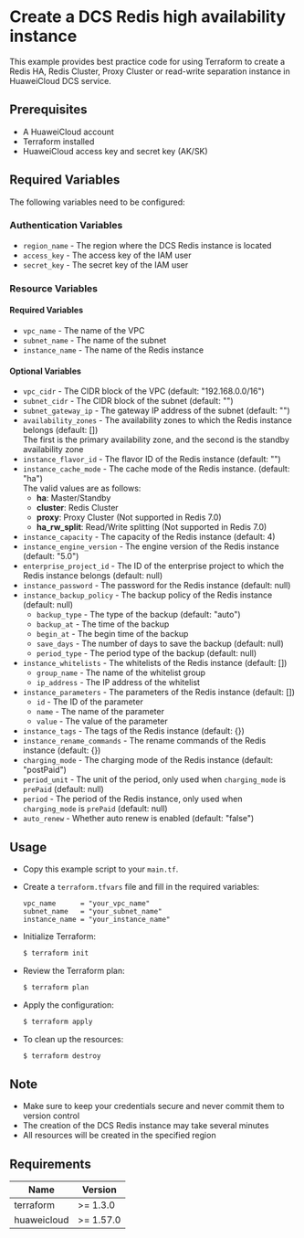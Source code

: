 # Create a DCS Redis high availability instance

This example provides best practice code for using Terraform to create a Redis HA, Redis Cluster, Proxy Cluster or
read-write separation instance in HuaweiCloud DCS service.

## Prerequisites

* A HuaweiCloud account
* Terraform installed
* HuaweiCloud access key and secret key (AK/SK)

## Required Variables

The following variables need to be configured:

### Authentication Variables

* `region_name` - The region where the DCS Redis instance is located
* `access_key`  - The access key of the IAM user
* `secret_key`  - The secret key of the IAM user

### Resource Variables

#### Required Variables

* `vpc_name` - The name of the VPC
* `subnet_name` - The name of the subnet
* `instance_name` - The name of the Redis instance

#### Optional Variables

* `vpc_cidr` - The CIDR block of the VPC (default: "192.168.0.0/16")
* `subnet_cidr` - The CIDR block of the subnet (default: "")
* `subnet_gateway_ip` - The gateway IP address of the subnet (default: "")
* `availability_zones` - The availability zones to which the Redis instance belongs (default: [])  
  The first is the primary availability zone, and the second is the standby availability zone
* `instance_flavor_id` - The flavor ID of the Redis instance (default: "")
* `instance_cache_mode` - The cache mode of the Redis instance. (default: "ha")  
  The valid values are as follows:
  - **ha**: Master/Standby
  - **cluster**: Redis Cluster
  - **proxy**: Proxy Cluster (Not supported in Redis 7.0)
  - **ha_rw_split**: Read/Write splitting (Not supported in Redis 7.0)
* `instance_capacity` - The capacity of the Redis instance (default: 4)
* `instance_engine_version` - The engine version of the Redis instance (default: "5.0")
* `enterprise_project_id` - The ID of the enterprise project to which the Redis instance belongs (default: null)
* `instance_password` - The password for the Redis instance (default: null)
* `instance_backup_policy` - The backup policy of the Redis instance (default: null)
  - `backup_type` - The type of the backup (default: "auto")
  - `backup_at` - The time of the backup
  - `begin_at` - The begin time of the backup
  - `save_days` - The number of days to save the backup (default: null)
  - `period_type` - The period type of the backup (default: null)
* `instance_whitelists` - The whitelists of the Redis instance (default: [])
  - `group_name` - The name of the whitelist group
  - `ip_address` - The IP address of the whitelist
* `instance_parameters` - The parameters of the Redis instance (default: [])
  - `id` - The ID of the parameter
  - `name` - The name of the parameter
  - `value` - The value of the parameter
* `instance_tags` - The tags of the Redis instance (default: {})
* `instance_rename_commands` - The rename commands of the Redis instance (default: {})
* `charging_mode` - The charging mode of the Redis instance (default: "postPaid")
* `period_unit` - The unit of the period, only used when `charging_mode` is `prePaid` (default: null)
* `period` - The period of the Redis instance, only used when `charging_mode` is `prePaid` (default: null)
* `auto_renew` - Whether auto renew is enabled (default: "false")

## Usage

* Copy this example script to your `main.tf`.

* Create a `terraform.tfvars` file and fill in the required variables:

  ```hcl
  vpc_name      = "your_vpc_name"
  subnet_name   = "your_subnet_name"
  instance_name = "your_instance_name"
  ```

* Initialize Terraform:

  ```bash
  $ terraform init
  ```

* Review the Terraform plan:

  ```bash
  $ terraform plan
  ```

* Apply the configuration:

  ```bash
  $ terraform apply
  ```

* To clean up the resources:

  ```bash
  $ terraform destroy
  ```

## Note

* Make sure to keep your credentials secure and never commit them to version control
* The creation of the DCS Redis instance may take several minutes
* All resources will be created in the specified region

## Requirements

| Name | Version |
| ---- | ------- |
| terraform | >= 1.3.0 |
| huaweicloud | >= 1.57.0 |
